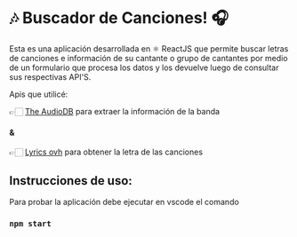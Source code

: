 # 🎶 Buscador de Canciones! 🎧

Esta es una aplicación desarrollada en ⚛️ ReactJS que permite buscar letras de canciones e información de su cantante o grupo de cantantes por medio de un formulario que procesa los datos y los devuelve luego de consultar sus respectivas API'S.

Apis que utilicé: 

👉🏻 [The AudioDB](https://www.theaudiodb.com/api_guide.php) para extraer la información de la banda

#### &

👉🏻 [Lyrics ovh](https://lyricsovh.docs.apiary.io/#reference/0/lyrics-of-a-song/search) para obtener la 
letra de las canciones

## Instrucciones de uso:

Para probar la aplicación debe ejecutar en vscode el comando

### `npm start`

